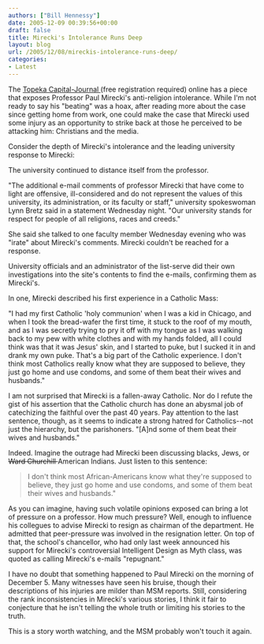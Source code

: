 ```yaml
---
authors: ["Bill Hennessy"]
date: 2005-12-09 00:39:56+00:00
draft: false
title: Mirecki's Intolerance Runs Deep
layout: blog
url: /2005/12/08/mireckis-intolerance-runs-deep/
categories:
- Latest
---
```


The [Topeka Capital-Journal ](https://cjonline.com/stories/120105/kan_emails.shtml) (free registration required) online has a piece that exposes Professor Paul Mirecki's anti-religion intolerance.  While I'm not ready to say his "beating" was a hoax, after reading more about the case since getting home from work, one could make the case that Mirecki used some injury as an opportunity to strike back at those he perceived to be attacking him:  Christians and the media.

Consider the depth of Mirecki's intolerance and the leading university response to Mirecki:



> 
The university continued to distance itself from the professor.

"The additional e-mail comments of professor Mirecki that have come to light are offensive, ill-considered and do not represent the values of this university, its administration, or its faculty or staff," university spokeswoman Lynn Bretz said in a statement Wednesday night. "Our university stands for respect for people of all religions, races and creeds."

She said she talked to one faculty member Wednesday evening who was "irate" about Mirecki's comments. Mirecki couldn't be reached for a response.

University officials and an administrator of the list-serve did their own investigations into the site's contents to find the e-mails, confirming them as Mirecki's.

In one, Mirecki described his first experience in a Catholic Mass:

"I had my first Catholic 'holy communion' when I was a kid in Chicago, and when I took the bread-wafer the first time, it stuck to the roof of my mouth, and as I was secretly trying to pry it off with my tongue as I was walking back to my pew with white clothes and with my hands folded, all I could think was that it was Jesus' skin, and I started to puke, but I sucked it in and drank my own puke. That's a big part of the Catholic experience. I don't think most Catholics really know what they are supposed to believe, they just go home and use condoms, and some of them beat their wives and husbands."



I am not surprised that Mirecki is a fallen-away Catholic.  Nor do I refute the gist of his assertion that  the Catholic church has done an abysmal job of catechizing the faithful over the past 40 years.  Pay attention to the last sentence, though, as it seems to indicate a strong hatred for Catholics--not just the hierarchy, but the parishoners.  "[A]nd some of them beat their wives and husbands."

Indeed.  Imagine the outrage had Mirecki been discussing blacks, Jews, or <del>Ward Churchill </del>American Indians.  Just listen to this sentence:



> I don't think most African-Americans know what they're supposed to believe, they just go home and use condoms, and some of them beat their wives and husbands."  



As you can imagine, having such volatile opinions exposed can bring a lot of pressure on a professor.  How much pressure?  Well, enough to influence his collegues to advise Mirecki to resign as chairman of the department.  He admitted that peer-pressure was involved in the resignation letter.  On top of that, the school's chancellor, who had only last week announced his support for Mirecki's controversial Intelligent Design as Myth class, was quoted as calling Mirecki's e-mails "repugnant."

I have no doubt that something happened to Paul Mirecki on the morning of December 5.  Many witnesses have seen his bruise, though their descriptions of his injuries are milder than MSM reports.  Still, considering the rank inconsistencies in Mirecki's various stories, I think it fair to conjecture that he isn't telling the whole truth or limiting his stories to the truth.

This is a story worth watching, and the MSM probably won't touch it again.


